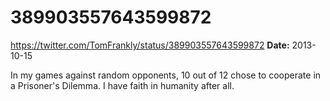 # 389903557643599872
https://twitter.com/TomFrankly/status/389903557643599872
**Date:** 2013-10-15

In my games against random opponents, 10 out of 12 chose to cooperate in a Prisoner's Dilemma. I have faith in humanity after all.
